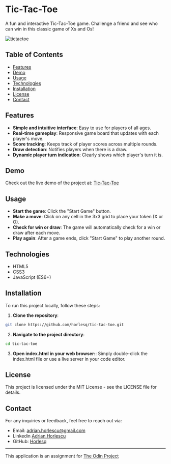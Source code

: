 # Tic-Tac-Toe

A fun and interactive Tic-Tac-Toe game. Challenge a friend and see who can win in this classic game of Xs and Os!

![tictactoe](https://github.com/user-attachments/assets/9195b180-2093-4a97-b125-bb1c5be615f0)

## Table of Contents

- [Features](#features)
- [Demo](#demo)
- [Usage](#usage)
- [Technologies](#technologies)
- [Installation](#installation)
- [License](#license)
- [Contact](#contact)

## Features

- **Simple and intuitive interface**: Easy to use for players of all ages.
- **Real-time gameplay**: Responsive game board that updates with each player's move.
- **Score tracking**: Keeps track of player scores across multiple rounds.
- **Draw detection**: Notifies players when there is a draw.
- **Dynamic player turn indication**: Clearly shows which player's turn it is.

## Demo

Check out the live demo of the project at: [Tic-Tac-Toe](https://tic-tac-toe-horly.netlify.app/)

## Usage

- **Start the game**: Click the "Start Game" button.
- **Make a move**: Click on any cell in the 3x3 grid to place your token (X or O).
- **Check for win or draw**: The game will automatically check for a win or draw after each move.
- **Play again**: After a game ends, click "Start Game" to play another round.

## Technologies

- HTML5
- CSS3
- JavaScript (ES6+)

## Installation

To run this project locally, follow these steps:
1. **Clone the repository**:
```bash
git clone https://github.com/horlesq/tic-tac-toe.git
```
2. **Navigate to the project directory**:
```bash
cd tic-tac-toe
```
3. **Open index.html in your web browser:**: Simply double-click the index.html file or use a live server in your code editor.

## License
This project is licensed under the MIT License - see the LICENSE file for details.

## Contact

For any inquiries or feedback, feel free to reach out via:

- Email: adrian.horlescu@gmail.com
- Linkedin [Adrian Horlescu](https://www.linkedin.com/in/adrian-horlescu/)
- GitHub: [Horlesq](https://github.com/horlesq)

---

This application is an assignment for [The Odin Project](https://www.theodinproject.com/lessons/node-path-javascript-tic-tac-toe)
